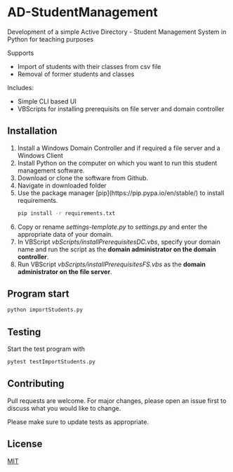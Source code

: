 # AD-StudentManagement
<p>Development of a simple Active Directory - Student Management System in Python for teaching purposes</p>

Supports  
<ul>
<li>Import of students with their classes from csv file</li>
<li>Removal of former students and classes</li>
</ul>

Includes:
<ul>
<li>Simple CLI based UI</li>
<li>VBScripts for installing prerequisits on file server and domain controller</li>
</ul>

## Installation

<ol>
<li>Install a Windows Domain Controller and if required a file server and a Windows Client</li>
<li>Install Python on the computer on which you want to run this student management software.</li>
<li>Download or clone the software from Github.</li>
<li>Navigate in downloaded folder</li>
<li>Use the package manager [pip](https://pip.pypa.io/en/stable/) to install requirements.

```bash
pip install -r requirements.txt
```
</li>
<li>Copy or rename <i>settings-template.py</i> to <i>settings.py</i> and enter the appropriate data of your domain.</li>
<li>In VBScript <i>vbScripts/installPrerequisitesDC.vbs</i>, specify your domain name and run the script as the <b>domain administrator on the domain controller</b>.</li>
<li>Run VBScript <i>vbScripts/installPrerequisitesFS.vbs</i> as the <b>domain administrator on the file server</b>.</li>
</ol>

## Program start

```bash
python importStudents.py
```

## Testing

Start the test program with 
```bash
pytest testImportStudents.py
```

## Contributing

Pull requests are welcome. For major changes, please open an issue first
to discuss what you would like to change.

Please make sure to update tests as appropriate.

## License

[MIT](https://choosealicense.com/licenses/mit/)
